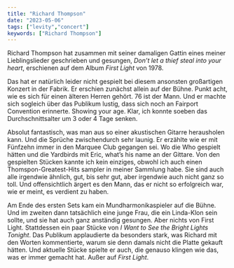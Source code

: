 ```yaml
---
title: "Richard Thompson"
date: "2023-05-06"
tags: ["levity","concert"]
keywords: ["Richard Thompson"]
---
```

Richard Thompson hat zusammen mit seiner damaligen Gattin eines meiner Lieblingslieder geschrieben und gesungen, *Don’t let a thief steal into your heart*, erschienen auf dem Album *First Light* von 1978.

Das hat er natürlich leider nicht gespielt bei diesem ansonsten großartigen Konzert in der Fabrik. Er erschien zunächst allein auf der Bühne. Punkt acht, wie es sich für einen älteren Herren gehört. 76 ist der Mann. Und er machte sich sogleich über das Publikum lustig, dass sich noch an Fairport Convention erinnerte. Showing your age. Klar, ich konnte soeben das Durchschnittsalter um 3 oder 4 Tage senken.

Absolut fantastisch, was man aus so einer akustischen Gitarre herausholen kann. Und die Sprüche zwischendurch sehr launig. Er erzählte wie er mit Fünfzehn immer in den Marquee Club gegangen sei. Wo die Who gespielt hätten und die Yardbirds mit Eric, what’s his name an der Gittare. Von den gespielten Stücken kannte ich kein einziges, obwohl ich auch einen Thomspon-Greatest-Hits sampler in meiner Sammlung habe. Sie sind auch alle irgendwie ähnlich, gut, bis sehr gut, aber irgendwie auch nicht ganz so toll. Und offensichtlich ärgert es den Mann, das er nicht so erfolgreich war, wie er meint, es verdient zu haben.

Am Ende des ersten Sets kam ein Mundharmonikaspieler auf die Bühne. Und im zweiten dann tatsächlich eine junge Frau, die ein Linda-Klon sein sollte, und sie hat auch ganz anständig gesungen. Aber nichts von First Light. Stattdessen ein paar Stücke von *I Want to See the Bright Lights Tonight*. Das Publikum applaudierte da besonders stark, was Richard mit den Worten kommentierte, warum sie denn damals nicht die Platte gekauft hätten. Und aktuelle Stücke spielte er auch, die genauso klingen wie das, was er immer gemacht hat. Außer auf *First Light*.
